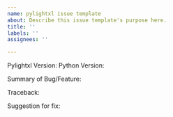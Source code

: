 ```yaml
---
name: pylightxl issue template
about: Describe this issue template's purpose here.
title: ''
labels: ''
assignees: ''

---
```


Pylightxl Version:
Python Version:


Summary of Bug/Feature:


Traceback:


Suggestion for fix:
